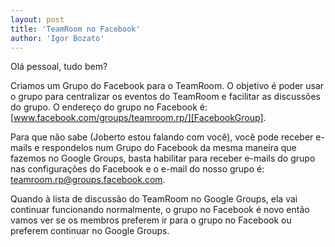```yaml
---
layout: post
title: 'TeamRoom no Facebook'
author: 'Igor Bozato'
---
```


Olá pessoal, tudo bem?

Criamos um Grupo do Facebook para o TeamRoom. O objetivo é poder usar o grupo para centralizar os eventos do TeamRoom e facilitar as discussões do grupo.
O endereço do grupo no Facebook é: [www.facebook.com/groups/teamroom.rp/][FacebookGroup].

Para que não sabe (Joberto estou falando com você), você pode receber e-mails e respondelos num Grupo do Facebook da mesma maneira que fazemos no Google Groups, basta habilitar para receber e-mails do grupo nas configurações do Facebook e o e-mail do nosso grupo é: [teamroom.rp@groups.facebook.com][FacebookEmail].

Quando à lista de discussão do TeamRoom no Google Groups, ela vai continuar funcionando normalmente, o grupo no Facebook é novo então vamos ver se os membros preferem ir para o grupo no Facebook ou preferem continuar no Google Groups.

[FacebookGroup]:http://www.facebook.com/groups/teamroom.rp/
[FacebookEmail]:mailto:teamroom.rp@groups.facebook.com
